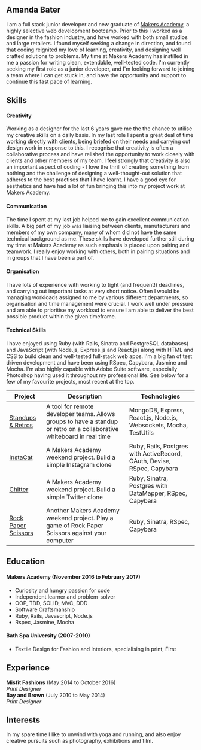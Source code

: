 ## Amanda Bater

I am a full stack junior developer and new graduate of [Makers Academy](http://makersacademy.com), a highly selective web development bootcamp.
Prior to this I worked as a designer in the fashion industry, and have worked with both small studios and large retailers. I found myself seeking a change in direction, and found that coding reignited my love of learning, creativity, and designing well crafted solutions to problems.
My time at Makers Academy has instilled in me a passion for writing clean, extendable, well-tested code. I'm currently seeking my first role as a junior developer, and I'm looking forward to joining a team where I can get stuck in, and have the opportunity and support to continue this fast pace of learning.

## Skills

#### Creativity

Working as a designer for the last 6 years gave me the the chance to utilise my creative skills on a daily basis. In my last role I spent a great deal of time working directly with clients, being briefed on their needs and carrying out design work in response to this. I recognise that creativity is often a collaborative process and have relished the opportunity to work closely with clients and other members of my team. I feel strongly that creativity is also an important aspect of coding - I love the thrill of creating something from nothing and the challenge of designing a well-thought-out solution that adheres to the best practises that I have learnt. I have a good eye for aesthetics and have had a lot of fun bringing this into my project work at Makers Academy.


#### Communication

The time I spent at my last job helped me to gain excellent communication skills. A big part of my job was liaising between clients, manufacturers and members of my own company, many of whom did not have the same technical background as me. These skills have developed further still during my time at Makers Academy as such emphasis is placed upon pairing and teamwork. I really enjoy working with others, both in pairing situations and in groups that I have been a part of.

#### Organisation

I have lots of experience with working to tight (and frequent!) deadlines, and carrying out important tasks at very short notice. Often I would be managing workloads assigned to me by various different departments, so organisation and time management were crucial. I work well under pressure and am able to prioritise my workload to ensure I am able to deliver the best possible product within the given timeframe.

#### Technical Skills

I have enjoyed using Ruby (with Rails, Sinatra and PostgreSQL databases) and JavaScript (with Node.js, Express.js and React.js) along with HTML and CSS to build clean and well-tested full-stack web apps. I'm a big fan of test driven development and have been using RSpec, Capybara, Jasmine and Mocha. I'm also highly capable with Adobe Suite software, especially Photoshop having used it throughout my professional life. See below for a few of my favourite projects, most recent at the top.

| Project   | Description | Technologies |
|---        |---         |---           |
| [Standups & Retros](https://github.com/ajbater/makers-standups-retros) | A tool for remote developer teams. Allows groups to have a standup or retro on a collaborative whiteboard in real time | MongoDB, Express, React.js, Node.js, Websockets, Mocha, TestUtils |
|[InstaCat](https://github.com/ajbater/instagram-challenge)| A Makers Academy weekend project. Build a simple Instagram clone | Ruby, Rails, Postgres with ActiveRecord, OAuth, Devise, RSpec, Capybara|
| [Chitter](https://github.com/ajbater/chitter-challenge) | A Makers Academy weekend project. Build a simple Twitter clone | Ruby, Sinatra, Postgres with DataMapper, RSpec, Capybara |
| [Rock Paper Scissors](https://github.com/ajbater/rps-challenge) | Another Makers Academy weekend project. Play a game of Rock Paper Scissors against your computer | Ruby, Sinatra, RSpec, Capybara |

## Education

#### Makers Academy (November 2016 to February 2017)

- Curiosity and hungry passion for code
- Independent learner and problem-solver
- OOP, TDD, SOLID, MVC, DDD
- Software Craftsmanship
- Ruby, Rails, Javascript, Node.js
- Rspec, Jasmine, Mocha

#### Bath Spa University (2007-2010)

- Textile Design for Fashion and Interiors, specialising in print, First

## Experience

**Misfit Fashions** (May 2014 to October 2016)    
*Print Designer*  
**Bay and Brown** (July 2010 to May 2014)   
*Print Designer*

## Interests

In my spare time I like to unwind with yoga and running, and also enjoy creative pursuits such as photography, exhibitions and film.
